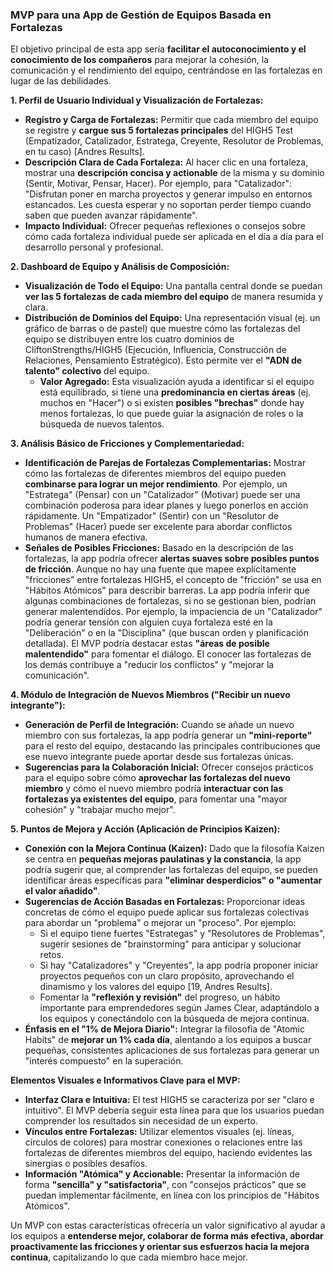 
### MVP para una App de Gestión de Equipos Basada en Fortalezas

El objetivo principal de esta app sería **facilitar el autoconocimiento y el conocimiento de los compañeros** para mejorar la cohesión, la comunicación y el rendimiento del equipo, centrándose en las fortalezas en lugar de las debilidades.

**1. Perfil de Usuario Individual y Visualización de Fortalezas:**
*   **Registro y Carga de Fortalezas:** Permitir que cada miembro del equipo se registre y **cargue sus 5 fortalezas principales** del HIGH5 Test (Empatizador, Catalizador, Estratega, Creyente, Resolutor de Problemas, en tu caso) [Andres Results].
*   **Descripción Clara de Cada Fortaleza:** Al hacer clic en una fortaleza, mostrar una **descripción concisa y actionable** de la misma y su dominio (Sentir, Motivar, Pensar, Hacer). Por ejemplo, para "Catalizador": "Disfrutan poner en marcha proyectos y generar impulso en entornos estancados. Les cuesta esperar y no soportan perder tiempo cuando saben que pueden avanzar rápidamente".
*   **Impacto Individual:** Ofrecer pequeñas reflexiones o consejos sobre cómo cada fortaleza individual puede ser aplicada en el día a día para el desarrollo personal y profesional.

**2. Dashboard de Equipo y Análisis de Composición:**
*   **Visualización de Todo el Equipo:** Una pantalla central donde se puedan **ver las 5 fortalezas de cada miembro del equipo** de manera resumida y clara.
*   **Distribución de Dominios del Equipo:** Una representación visual (ej. un gráfico de barras o de pastel) que muestre cómo las fortalezas del equipo se distribuyen entre los cuatro dominios de CliftonStrengths/HIGH5 (Ejecución, Influencia, Construcción de Relaciones, Pensamiento Estratégico). Esto permite ver el **"ADN de talento" colectivo** del equipo.
    *   **Valor Agregado:** Esta visualización ayuda a identificar si el equipo está equilibrado, si tiene una **predominancia en ciertas áreas** (ej. muchos en "Hacer") o si existen **posibles "brechas"** donde hay menos fortalezas, lo que puede guiar la asignación de roles o la búsqueda de nuevos talentos.

**3. Análisis Básico de Fricciones y Complementariedad:**
*   **Identificación de Parejas de Fortalezas Complementarias:** Mostrar cómo las fortalezas de diferentes miembros del equipo pueden **combinarse para lograr un mejor rendimiento**. Por ejemplo, un "Estratega" (Pensar) con un "Catalizador" (Motivar) puede ser una combinación poderosa para idear planes y luego ponerlos en acción rápidamente. Un "Empatizador" (Sentir) con un "Resolutor de Problemas" (Hacer) puede ser excelente para abordar conflictos humanos de manera efectiva.
*   **Señales de Posibles Fricciones:** Basado en la descripción de las fortalezas, la app podría ofrecer **alertas suaves sobre posibles puntos de fricción**. Aunque no hay una fuente que mapee explícitamente "fricciones" entre fortalezas HIGH5, el concepto de "fricción" se usa en "Hábitos Atómicos" para describir barreras. La app podría inferir que algunas combinaciones de fortalezas, si no se gestionan bien, podrían generar malentendidos. Por ejemplo, la impaciencia de un "Catalizador" podría generar tensión con alguien cuya fortaleza esté en la "Deliberación" o en la "Disciplina" (que buscan orden y planificación detallada). El MVP podría destacar estas **"áreas de posible malentendido"** para fomentar el diálogo. El conocer las fortalezas de los demás contribuye a "reducir los conflictos" y "mejorar la comunicación".

**4. Módulo de Integración de Nuevos Miembros ("Recibir un nuevo integrante"):**
*   **Generación de Perfil de Integración:** Cuando se añade un nuevo miembro con sus fortalezas, la app podría generar un **"mini-reporte"** para el resto del equipo, destacando las principales contribuciones que ese nuevo integrante puede aportar desde sus fortalezas únicas.
*   **Sugerencias para la Colaboración Inicial:** Ofrecer consejos prácticos para el equipo sobre cómo **aprovechar las fortalezas del nuevo miembro** y cómo el nuevo miembro podría **interactuar con las fortalezas ya existentes del equipo**, para fomentar una "mayor cohesión" y "trabajar mucho mejor".

**5. Puntos de Mejora y Acción (Aplicación de Principios Kaizen):**
*   **Conexión con la Mejora Continua (Kaizen):** Dado que la filosofía Kaizen se centra en **pequeñas mejoras paulatinas y la constancia**, la app podría sugerir que, al comprender las fortalezas del equipo, se pueden identificar áreas específicas para **"eliminar desperdicios" o "aumentar el valor añadido"**.
*   **Sugerencias de Acción Basadas en Fortalezas:** Proporcionar ideas concretas de cómo el equipo puede aplicar sus fortalezas colectivas para abordar un "problema" o mejorar un "proceso". Por ejemplo:
    *   Si el equipo tiene fuertes "Estrategas" y "Resolutores de Problemas", sugerir sesiones de "brainstorming" para anticipar y solucionar retos.
    *   Si hay "Catalizadores" y "Creyentes", la app podría proponer iniciar proyectos pequeños con un claro propósito, aprovechando el dinamismo y los valores del equipo [19, Andres Results].
    *   Fomentar la **"reflexión y revisión"** del progreso, un hábito importante para emprendedores según James Clear, adaptándolo a los equipos y conectándolo con la búsqueda de mejora continua.
*   **Énfasis en el "1% de Mejora Diario":** Integrar la filosofía de "Atomic Habits" de **mejorar un 1% cada día**, alentando a los equipos a buscar pequeñas, consistentes aplicaciones de sus fortalezas para generar un "interés compuesto" en la superación.

**Elementos Visuales e Informativos Clave para el MVP:**
*   **Interfaz Clara e Intuitiva:** El test HIGH5 se caracteriza por ser "claro e intuitivo". El MVP debería seguir esta línea para que los usuarios puedan comprender los resultados sin necesidad de un experto.
*   **Vínculos entre Fortalezas:** Utilizar elementos visuales (ej. líneas, círculos de colores) para mostrar conexiones o relaciones entre las fortalezas de diferentes miembros del equipo, haciendo evidentes las sinergias o posibles desafíos.
*   **Información "Atómica" y Accionable:** Presentar la información de forma **"sencilla" y "satisfactoria"**, con "consejos prácticos" que se puedan implementar fácilmente, en línea con los principios de "Hábitos Atómicos".

Un MVP con estas características ofrecería un valor significativo al ayudar a los equipos a **entenderse mejor, colaborar de forma más efectiva, abordar proactivamente las fricciones y orientar sus esfuerzos hacia la mejora continua**, capitalizando lo que cada miembro hace mejor.